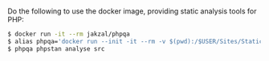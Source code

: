 #

Do the following to use the docker image, providing static analysis tools for PHP:

```sh
$ docker run -it --rm jakzal/phpqa
$ alias phpqa='docker run --init -it --rm -v $(pwd):/$USER/Sites/StaticAnalisysPhpCode/ -v $(pwd)/tmp-phpqa:/tmp -w /$USER/Sites/StaticAnalisysPhpCode/ jakzal/phpqa:alpine'
$ phpqa phpstan analyse src
```